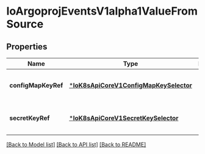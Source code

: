 # IoArgoprojEventsV1alpha1ValueFromSource


## Properties
Name | Type | Description | Notes
------------ | ------------- | ------------- | -------------
**configMapKeyRef** | [***IoK8sApiCoreV1ConfigMapKeySelector**](IoK8sApiCoreV1ConfigMapKeySelector.md) |  | [optional] [default to nothing]
**secretKeyRef** | [***IoK8sApiCoreV1SecretKeySelector**](IoK8sApiCoreV1SecretKeySelector.md) |  | [optional] [default to nothing]


[[Back to Model list]](../README.md#models) [[Back to API list]](../README.md#api-endpoints) [[Back to README]](../README.md)


